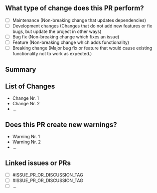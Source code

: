 <!--
Please read through the given points and fill them out as appropriate for your changes.

Comments are marked by arrows, like in lines 1 and 5. They will not be visible in the final pull request!
-->

## What type of change does this PR perform?

<!-- Please put an X in the box of the line that applies -->
<!-- If you are unsure if your code is a breaking change, read this: https://nordicapis.com/what-are-breaking-changes-and-how-do-you-avoid-them -->

- [ ] Maintenance (Non-breaking change that updates dependencies)
- [ ] Development changes (Changes that do not add new features or fix bugs, but update the project in other ways)
- [ ] Bug fix (Non-breaking change which fixes an issue)
- [ ] Feature (Non-breaking change which adds functionality)
- [ ] Breaking change (Major bug fix or feature that would cause existing functionality not to work as expected.)

## Summary

<!-- Explain the reason for this pr, changes, and solution briefly. -->

<!-- REPLACE ME -->

<!-- Uncomment if this closes an issue:
Closes #INSERT_NR
-->

## List of Changes

<!-- Please explain the changes in this PR and their influence. If this fixes an issue, describe what fixed the issue. -->

<!-- Create for every essential change a list item (Link any issues, discussions or PRs if needed!) -->

- Change Nr. 1
- Change Nr. 2
- ...

## Does this PR create new warnings?

<!-- Add any new warnings or possible issues that could occur with this PR. -->

- Warning Nr. 1
- Warning Nr. 2
- ...

<!-- Just write none if they are no warnings, like this:
None.
-->

## Linked issues or PRs

<!-- Include other issues and PRs related to this if any exist.  Use this format: - [ ] #ISSUE_OR_PR -->

- [ ] #ISSUE_PR_OR_DISCUSSION_TAG
- [ ] #ISSUE_PR_OR_DISCUSSION_TAG
- [ ] ...

<!-- Just write the following if there are no linked issues:
No linked issues.
-->
